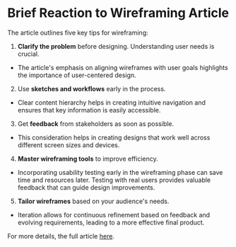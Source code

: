 # Brief Reaction to Wireframing Article

The article outlines five key tips for wireframing:

1. **Clarify the problem** before designing.
Understanding user needs is crucial. 
- The article's emphasis on aligning wireframes with user goals highlights the importance of user-centered design.

2. Use **sketches and workflows** early in the process.
- Clear content hierarchy helps in creating intuitive navigation and ensures that key information is easily accessible.

3. Get **feedback** from stakeholders as soon as possible.
- This consideration helps in creating designs that work well across different screen sizes and devices.

4. **Master wireframing tools** to improve efficiency.
- Incorporating usability testing early in the wireframing phase can save time and resources later. Testing with real users provides valuable feedback that can guide design improvements.

5. **Tailor wireframes** based on your audience's needs.
- Iteration allows for continuous refinement based on feedback and evolving requirements, leading to a more effective final product.



For more details, the full article [here](https://origin-blog.mediatemple.net/web-development-tech/five-important-considerations-for-wireframing/?utm_source=weekly_newsletter&utm_medium=email&utm_campaign=aug17newsletter).
